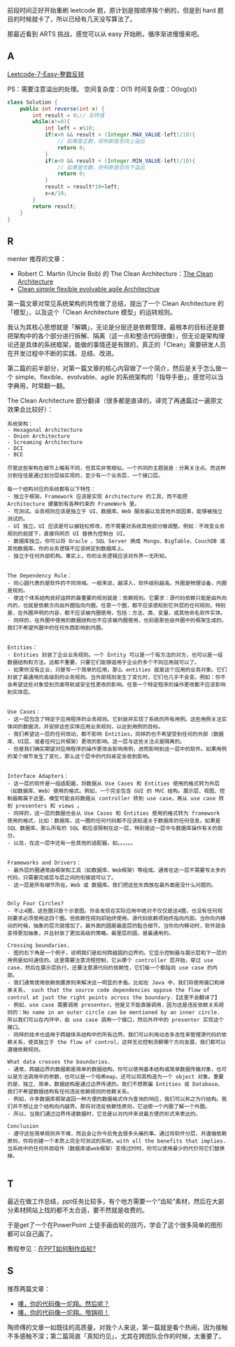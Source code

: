 

前段时间正好开始重刷 leetcode 题，原计划是按顺序挨个刷的，但是到 hard 题目的时候就卡了，所以已经有几天没写算法了。

那最近看到 ARTS 挑战，感觉可以从 easy 开始刷，循序渐进慢慢来吧。




## A

[Leetcode-7-Easy-整数反转](https://leetcode.com/problems/reverse-integer/)

PS：需要注意溢出的处理。
空间复杂度：O(1)
时间复杂度：O(log(x))


```java
class Solution {
    public int reverse(int x) {
        int result = 0;// 反转值
        while(x!=0){
            int left = x%10;
            if(x>0 && result > (Integer.MAX_VALUE-left)/10){
                // 如果是正数，则判断是否向上溢出
                return 0;
            }
            if(x<0 && result < (Integer.MIN_VALUE-left)/10){
                // 如果是负数，则判断是否向下溢出
                return 0;
            }
            result = result*10+left;
            x=x/10;
        }
        return result;
    }   
}
```


## R

menter 推荐的文章：
- Robert C. Martin (Uncle Bob) 的 The Clean Architecture：[The Clean Architecture](https://blog.cleancoder.com/uncle-bob/2012/08/13/the-clean-architecture.html)
- [Clean simple flexible evolvable agile Architectrue](https://www.planetgeek.ch/2016/03/15/clean-simple-flexible-evolvable-agile-architecture-cheat-sheet/)


第一篇文章对常见系统架构的共性做了总结，提出了一个 Clean Architecture 的「模型」，以及这个「Clean Architecture 模型」的运转规则。

我认为其核心思想就是「解耦」，无论是分层还是依赖管理，最根本的目标还是要把架构中的各个部分进行拆解、隔离（这一点和整洁代码很像），但无论是架构理论还是具体的系统框架，能做的事情还是有限的，真正的「Clean」需要研发人员在开发过程中不断的实践、总结、改进。

第二篇的前半部分，对第一篇文章的核心内容做了一个简介，然后是关于怎么做一个 simple、flexible、evolvable、agile 的系统架构的「指导手册」，感觉可以当字典用，时常翻一翻。


The Clean Architecture 部分翻译（很多都是直译的，译完了再通篇过一遍原文效果会比较好）：
```
系统架构：
- Hexagonal Architecture
- Onion Architecture
- Screaming Architecture
- DCI
- BCE

尽管这些架构在细节上略有不同，但其实非常相似。一个共同的主题就是：分离关注点。而这种分割往往是通过划分层级实现的，至少有一个业务层，一个接口层。

每一个结构对应的系统都有以下特性：
- 独立于框架。Framework 应该是实现 Architecture 的工具，而不能把 Architecture 硬塞到有各种约束的 FrameWork 里。
- 可测试。业务规则应该是独立于 UI、数据库、Web 服务器以及其他外部因素，能够被独立测试的。
- UI 独立。UI 应该是可以被轻松修改，而不需要对系统其他部分做调整。例如：不改变业务规则的前提下，直接将网页 UI 替换为控制台 UI。
- 数据库独立。你可以将 Oracle 、SQL Server 换成 Mongo、BigTable、CouchDB 或其他数据库。你的业务逻辑不应该绑定到数据库上。
- 独立于任何外部机构。事实上，你的业务逻辑应该对外界一无所知。


The Dependency Rule：
- 同心圆代表的是软件的不同领域。一般来说，越深入，软件级别越高。外圈是物理设备，内圈是规则。
- 使这个体系结构良好运转的最重要的规则就是：依赖规则。它要求：源代码依赖只能是由外向内的，也就是依赖方向由外圈指向内圈。任意一个圈，都不应该感知到它外层的任何规则。特别是，在外圈声明的内容，都不应该被内圈使用，包括：方法、类、变量，或其他命名软件实体。
- 同样的，在外圈中使用的数据结构也不应该被内圈使用，也别是那些由外圈中的框架生成的。我们不希望外圈中的任何东西影响到内圈。


Entities：
- Entities 封装了企业业务规则。一个 Entity 可以是一个有方法的对方，也可以是一组数据结构和方法。这都不重要，只要它们能够适用于企业的多个不同应用就可以了。
- 如果你没有企业，只是写一个简单的应用，那么 entities 就是这个应用的业务对象。它们封装了最通用的高级别的业务规则。当外部规则发生了变化时，它们也几乎不会变。例如：你不会希望这些对象受到页面导航或安全性更改的影响。任意一个特定程序的操作更改都不应该影响到实体层。


Use Cases：
- 这一层包含了特定于应用程序的业务规则。它封装并实现了系统的所有用例。这些用例关注实体间的数据流，并安排这些实体应用业务规则，以达到用例的目标。
- 我们希望这一层的任何改动，都不影响 Entities，同样的也不希望受到任何的外部（数据库、UI层、或者任何公共框架）更改的影响。这一层与这些关注点是隔离的。
- 但是我们确实期望对应用程序的操作更改会影响用例，进而影响到这一层中的软件。如果用例的某个细节发生了变化，那么这个层中的代码肯定会收到影响。


Interface Adapters：
- 这一层的软件是一组适配器，将数据从 Use Cases 和 Entities 使用的格式转为外层（如数据库、Web）使用的格式。例如，一个完全包含 GUI 的 MVC 结构。展示层、视图、控制器都属于这里。模型可能会将数据从 controller 转到 use case，再从 use case 转到 presenters 和 views 。
- 同样的，这一层的数据也会从 Use Cases 和 Entities 使用的格式转为 framework 使用的格式，比如：数据库。这一圈的任何代码都不应该知道关于数据库的任何信息。如果是 SQL 数据库，那么所有的 SQL 都应该限制在这一层，特别是这一层中与数据库操作有关的部分。
- 以及，在这一层中还有一些其他的适配器，如。。。。。。


Frameworks and Drivers：
- 最外层的圈通常由框架和工具（如数据库、Web框架）等组成。通常在这一层不需要写太多的代码，只需要完成层与层之间的衔接就可以了。
- 这一层是所有细节所在。Web 或 数据库。我们把这些东西放在最外面是没什么问题的。


Only Four Circles?
- 不止4圈，这些圈只是个示意图。你会发现在实际应用中绝对不仅仅是这4圈，也没有任何规则要求必须使用这四个圈。但依赖性规则却始终使用。源代码依赖项始终指向内部。当你向内移动的时候，抽象的层次就增加了。最外面的圆是最底层的黏合细节。当你向内移动时，软件就会变得更加抽象，并且封装了更加高级的策略。最里层的圆，是最通用的。

Crossing boundaries.
- 图的右下角是一个例子，说明我们是如何跨越圆的边界的。它显示控制器与展示层和下一层的用例是如何通信的。这里需要注意流程控制，它从哪个 controller 层开始，穿过 use case，然后在展示层执行。还要注意源代码的依赖性，它们每一个都指向 use case 的内部。
- 我们通常使用依赖倒置原则来解决这一明显的矛盾。比如在 Java 中，我们将使用接口和继承关系， such that the source code dependencies oppose the flow of control at just the right points across the boundary.【这里不会翻译了】
- 例如，use case 需要调用 presenter。但是又不能直接调用，因为这是违反依赖关系规则的：No name in an outer circle can be mentioned by an inner circle. 所以我们可以在内环中，由 use case 调用一个接口，然后外环中的 presenter 实现这个接口。
- 同样的技术也适用于跨越体系结构中的所有边界。我们可以利用动态多态性来管理源代码的依赖关系，使其独立于 the flow of control，这样无论控制流朝哪个方向发展，我们都可以遵循依赖规则。

What data crosses the boundaries.
- 通常，跨越边界的数据都是简单的数据结构。你可以使用基本结构或简单数据传输对象，也可以是方法调用中的参数，也可以是一个哈希map，还可以将其构造为一个 object 对象。重要的是，独立、简单，数据结构是通过边界传递的。我们不想欺骗 Entities 或 Database。我们不希望数据结构有任何违反依赖规则的依赖关系。
- 例如，许多数据库框架返回一种方便的数据格式作为查询的响应，我们可以称之为行结构。我们并不想让这个结构向内越界。那将对违反依赖性原则，它迫使一个内圈了解一个外圈。
- 所以，当我们通过边界传递数据时，它总是以对内环来说最方便的形式来表达的。

Conclusion
- 遵守这些简单规则并不难，而且会让你今后免去很多头痛的事。通过将软件分层，并遵循依赖原则，你将创建一个本质上完全可测试的系统，with all the benefits that implies. 当系统中的任何外部组件（数据库或web框架）变得过时时，你可以使用最少的代价将它们替换掉。


```


## T

最近在做工作总结，ppt任务比较多，有个地方需要一个“齿轮”素材，然后在大部分素材网站上找的都不太合适，要不然就是收费的。

于是get了一个在PowerPoint 上徒手画齿轮的技巧，学会了这个很多简单的图形都可以自己画了。

教程参见：[在PPT如何制作齿轮?](https://jingyan.baidu.com/article/a3a3f811e072248da2eb8a92.html)



## S

推荐两篇文章：
- [噢，你的代码像一坨翔。然后呢？](https://zhuanlan.zhihu.com/p/25169261)
- [噢，你的代码像一坨翔。甩锅呗！](https://zhuanlan.zhihu.com/p/25192112)

陶师傅的文章一如既往的高质量，对我个人来说，第一篇就是看个热闹，因为接触不多感触不深；第二篇简直「真知灼见」，尤其在跨团队合作的时候，太重要了。





